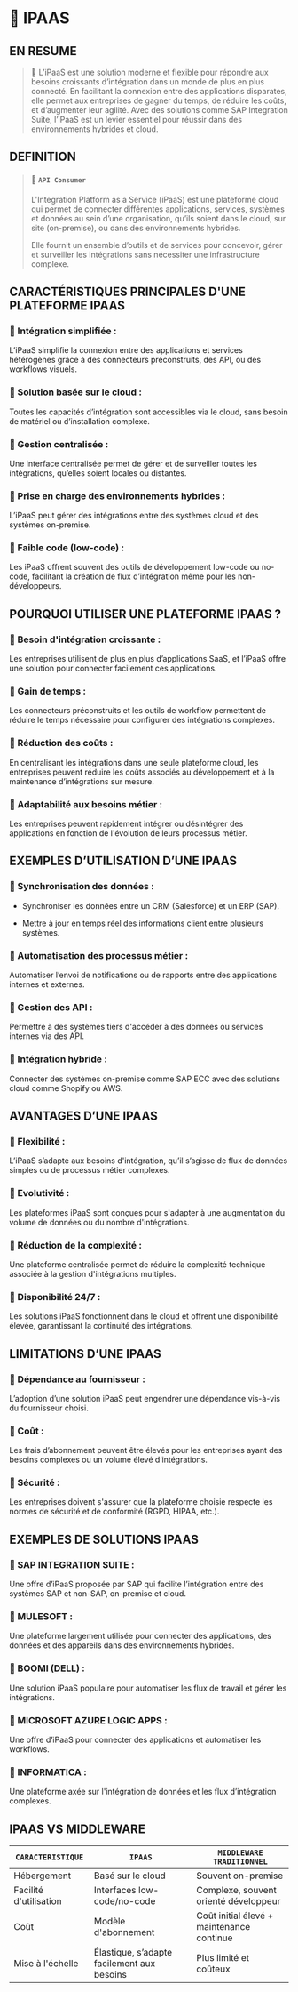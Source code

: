 # 🌸 IPAAS

## EN RESUME

> 🌺 L’iPaaS est une solution moderne et flexible pour répondre aux besoins croissants d’intégration dans un monde de plus en plus connecté. En facilitant la connexion entre des applications disparates, elle permet aux entreprises de gagner du temps, de réduire les coûts, et d’augmenter leur agilité. Avec des solutions comme SAP Integration Suite, l’iPaaS est un levier essentiel pour réussir dans des environnements hybrides et cloud.

## DEFINITION

> #### 🍧 `API Consumer`
>
> L'Integration Platform as a Service (iPaaS) est une plateforme cloud qui permet de connecter différentes applications, services, systèmes et données au sein d’une organisation, qu’ils soient dans le cloud, sur site (on-premise), ou dans des environnements hybrides.
>
> Elle fournit un ensemble d’outils et de services pour concevoir, gérer et surveiller les intégrations sans nécessiter une infrastructure complexe.

## CARACTÉRISTIQUES PRINCIPALES D'UNE PLATEFORME IPAAS

### 💮 Intégration simplifiée :

L’iPaaS simplifie la connexion entre des applications et services hétérogènes grâce à des connecteurs préconstruits, des API, ou des workflows visuels.

### 💮 Solution basée sur le cloud :

Toutes les capacités d’intégration sont accessibles via le cloud, sans besoin de matériel ou d’installation complexe.

### 💮 Gestion centralisée :

Une interface centralisée permet de gérer et de surveiller toutes les intégrations, qu’elles soient locales ou distantes.

### 💮 Prise en charge des environnements hybrides :

L’iPaaS peut gérer des intégrations entre des systèmes cloud et des systèmes on-premise.

### 💮 Faible code (low-code) :

Les iPaaS offrent souvent des outils de développement low-code ou no-code, facilitant la création de flux d’intégration même pour les non-développeurs.

## POURQUOI UTILISER UNE PLATEFORME IPAAS ?

### 💮 Besoin d'intégration croissante :

Les entreprises utilisent de plus en plus d’applications SaaS, et l’iPaaS offre une solution pour connecter facilement ces applications.

### 💮 Gain de temps :

Les connecteurs préconstruits et les outils de workflow permettent de réduire le temps nécessaire pour configurer des intégrations complexes.

### 💮 Réduction des coûts :

En centralisant les intégrations dans une seule plateforme cloud, les entreprises peuvent réduire les coûts associés au développement et à la maintenance d’intégrations sur mesure.

### 💮 Adaptabilité aux besoins métier :

Les entreprises peuvent rapidement intégrer ou désintégrer des applications en fonction de l'évolution de leurs processus métier.

## EXEMPLES D’UTILISATION D’UNE IPAAS

### 💮 Synchronisation des données :

- Synchroniser les données entre un CRM (Salesforce) et un ERP (SAP).

- Mettre à jour en temps réel des informations client entre plusieurs systèmes.

### 💮 Automatisation des processus métier :

Automatiser l’envoi de notifications ou de rapports entre des applications internes et externes.

### 💮 Gestion des API :

Permettre à des systèmes tiers d'accéder à des données ou services internes via des API.

### 💮 Intégration hybride :

Connecter des systèmes on-premise comme SAP ECC avec des solutions cloud comme Shopify ou AWS.

## AVANTAGES D’UNE IPAAS

### 💮 Flexibilité :

L’iPaaS s’adapte aux besoins d'intégration, qu’il s’agisse de flux de données simples ou de processus métier complexes.

### 💮 Evolutivité :

Les plateformes iPaaS sont conçues pour s'adapter à une augmentation du volume de données ou du nombre d'intégrations.

### 💮 Réduction de la complexité :

Une plateforme centralisée permet de réduire la complexité technique associée à la gestion d'intégrations multiples.

### 💮 Disponibilité 24/7 :

Les solutions iPaaS fonctionnent dans le cloud et offrent une disponibilité élevée, garantissant la continuité des intégrations.

## LIMITATIONS D’UNE IPAAS

### 💮 Dépendance au fournisseur :

L’adoption d’une solution iPaaS peut engendrer une dépendance vis-à-vis du fournisseur choisi.

### 💮 Coût :

Les frais d’abonnement peuvent être élevés pour les entreprises ayant des besoins complexes ou un volume élevé d’intégrations.

### 💮 Sécurité :

Les entreprises doivent s'assurer que la plateforme choisie respecte les normes de sécurité et de conformité (RGPD, HIPAA, etc.).

## EXEMPLES DE SOLUTIONS IPAAS

### 💮 SAP INTEGRATION SUITE :

Une offre d’iPaaS proposée par SAP qui facilite l’intégration entre des systèmes SAP et non-SAP, on-premise et cloud.

### 💮 MULESOFT :

Une plateforme largement utilisée pour connecter des applications, des données et des appareils dans des environnements hybrides.

### 💮 BOOMI (DELL) :

Une solution iPaaS populaire pour automatiser les flux de travail et gérer les intégrations.

### 💮 MICROSOFT AZURE LOGIC APPS :

Une offre d’iPaaS pour connecter des applications et automatiser les workflows.

### 💮 INFORMATICA :

Une plateforme axée sur l'intégration de données et les flux d’intégration complexes.

## IPAAS VS MIDDLEWARE

| `CARACTERISTIQUE`      | `IPAAS`                                    | `MIDDLEWARE TRADITIONNEL`                 |
| ---------------------- | ------------------------------------------ | ----------------------------------------- |
| Hébergement            | Basé sur le cloud                          | Souvent on-premise                        |
| Facilité d'utilisation | Interfaces low-code/no-code                | Complexe, souvent orienté développeur     |
| Coût                   | Modèle d'abonnement                        | Coût initial élevé + maintenance continue |
| Mise à l'échelle       | Élastique, s’adapte facilement aux besoins | Plus limité et coûteux                    |
